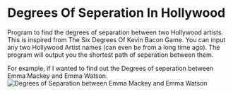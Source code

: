 # Degrees Of Seperation In Hollywood
Program to find the degrees of separation between two Hollywood artists. This is inspired from The Six Degrees Of Kevin Bacon Game. You can input any two Hollywood Artist names (can even be from a long time ago). The program will output you the shortest path of seperation between them.

For example, if I wanted to find out the Degrees of seperation between Emma Mackey and Emma Watson.
![Degrees of Separation between Emma Mackey and Emma Watson](https://i.imgur.com/KmYCjrX.png)

